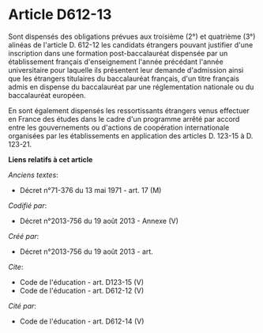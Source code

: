 # Article D612-13

Sont dispensés des obligations prévues aux troisième (2°) et quatrième (3°) alinéas de l'article D. 612-12 les candidats
étrangers pouvant justifier d'une inscription dans une formation post-baccalauréat dispensée par un établissement français
d'enseignement l'année précédant l'année universitaire pour laquelle ils présentent leur demande d'admission ainsi que les
étrangers titulaires du baccalauréat français, d'un titre français admis en dispense du baccalauréat par une réglementation
nationale ou du baccalauréat européen. 

En sont également dispensés les ressortissants étrangers venus effectuer en France des études dans le cadre d'un programme
arrêté par accord entre les gouvernements ou d'actions de coopération internationale organisées par les établissements en
application des articles D. 123-15 à D. 123-21.

**Liens relatifs à cet article**

_Anciens textes_:

  - Décret n°71-376 du 13 mai 1971 - art. 17 (M)

_Codifié par_:

  - Décret n°2013-756 du 19 août 2013 -  Annexe (V)

_Créé par_:

  - Décret n°2013-756 du 19 août 2013 - art.

_Cite_:

  - Code de l'éducation - art. D123-15 (V)
  - Code de l'éducation - art. D612-12 (V)

_Cité par_:

  - Code de l'éducation - art. D612-14 (V)
